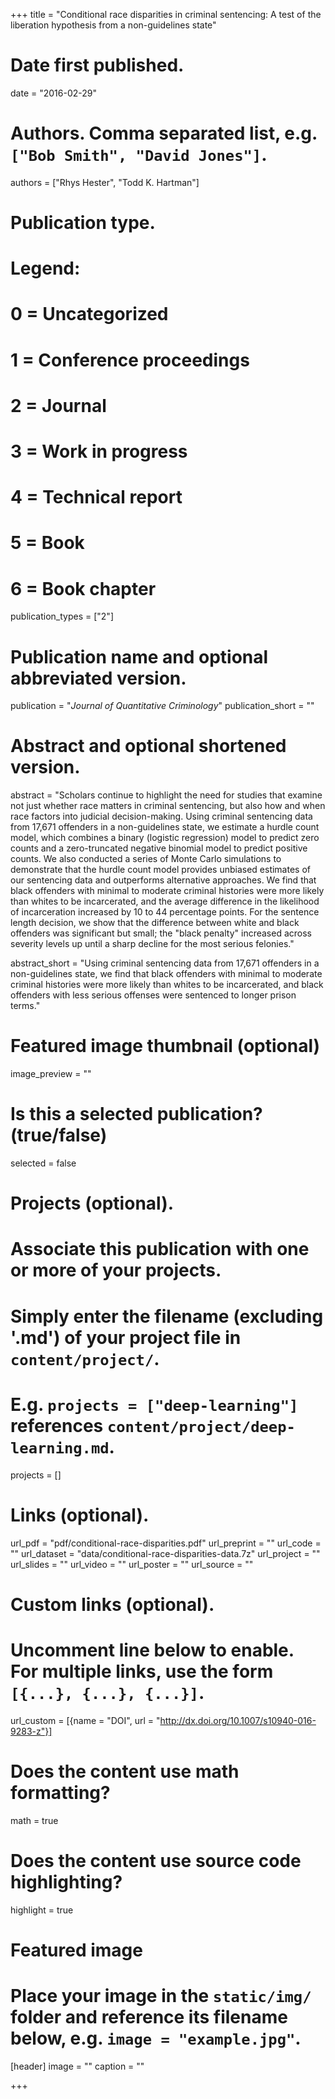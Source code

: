 +++
title = "Conditional race disparities in criminal sentencing: A test of the liberation hypothesis from a non-guidelines state"

# Date first published.
date = "2016-02-29"

# Authors. Comma separated list, e.g. `["Bob Smith", "David Jones"]`.
authors = ["Rhys Hester", "Todd K. Hartman"]

# Publication type.
# Legend:
# 0 = Uncategorized
# 1 = Conference proceedings
# 2 = Journal
# 3 = Work in progress
# 4 = Technical report
# 5 = Book
# 6 = Book chapter
publication_types = ["2"]

# Publication name and optional abbreviated version.
publication = "*Journal of Quantitative Criminology*"
publication_short = ""

# Abstract and optional shortened version.
abstract = "Scholars continue to highlight the need for studies that examine not just whether race matters in criminal sentencing, but also how and when race factors into judicial decision-making. Using criminal sentencing data from 17,671 offenders in a non-guidelines state, we estimate a hurdle count model, which combines a binary (logistic regression) model to predict zero counts and a zero-truncated negative binomial model to predict positive counts. We also conducted a series of Monte Carlo simulations to demonstrate that the hurdle count model provides unbiased estimates of our sentencing data and outperforms alternative approaches. We find that black offenders with minimal to moderate criminal histories were more likely than whites to be incarcerated, and the average difference in the likelihood of incarceration increased by 10 to 44 percentage points. For the sentence length decision, we show that the difference between white and black offenders was significant but small; the "black penalty" increased across severity levels up until a sharp decline for the most serious felonies."

abstract_short = "Using criminal sentencing data from 17,671 offenders in a non-guidelines state, we find that black offenders with minimal to moderate criminal histories were more likely than whites to be incarcerated, and black offenders with less serious offenses were sentenced to longer prison terms."

# Featured image thumbnail (optional)
image_preview = ""

# Is this a selected publication? (true/false)
selected = false

# Projects (optional).
#   Associate this publication with one or more of your projects.
#   Simply enter the filename (excluding '.md') of your project file in `content/project/`.
#   E.g. `projects = ["deep-learning"]` references `content/project/deep-learning.md`.
projects = []

# Links (optional).
url_pdf = "pdf/conditional-race-disparities.pdf"
url_preprint = ""
url_code = ""
url_dataset = "data/conditional-race-disparities-data.7z"
url_project = ""
url_slides = ""
url_video = ""
url_poster = ""
url_source = ""

# Custom links (optional).
#   Uncomment line below to enable. For multiple links, use the form `[{...}, {...}, {...}]`.
url_custom = [{name = "DOI", url = "http://dx.doi.org/10.1007/s10940-016-9283-z"}]

# Does the content use math formatting?
math = true

# Does the content use source code highlighting?
highlight = true

# Featured image
# Place your image in the `static/img/` folder and reference its filename below, e.g. `image = "example.jpg"`.
[header]
image = ""
caption = ""

+++
